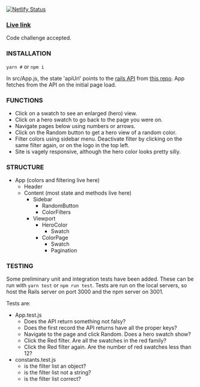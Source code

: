 [![Netlify Status](https://api.netlify.com/api/v1/badges/8663d87b-0587-427c-90f9-6213a6d78f70/deploy-status)](https://app.netlify.com/sites/abes-helpful-demo/deploys)

### [Live link](http://abes-helpful-demo.netlify.com)

Code challenge accepted.

### INSTALLATION

```yarn #``` or ```npm i```

In src/App.js, the state 'apiUrl' points to the [rails API](https://abes-helpful-demo.herokuapp.com) from [this repo](https://github.com/256hz/hh-backend).  App fetches from the API on the initial page load.

### FUNCTIONS
- Click on a swatch to see an enlarged (hero) view.
- Click on a hero swatch to go back to the page you were on.
- Navigate pages below using numbers or arrows.
- Click on the Random button to get a hero view of a random color.
- Filter colors using sidebar menu.  Deactivate filter by clicking on the same filter again, or on the logo in the top left.
- Site is vagely responsive, although the hero color looks pretty silly.

### STRUCTURE
- App (colors and filtering live here)
  - Header
  - Content (most state and methods live here)
    - Sidebar
      - RandomButton
      - ColorFilters
    - Viewport
      - HeroColor
        - Swatch
      - ColorPage
        - Swatch
        - Pagination

### TESTING
Some preliminary unit and integration tests have been added.  These can be run with ```yarn test``` or ```npm run test```.  Tests are run on the local servers, so host the Rails server on port 3000 and the npm server on 3001.

Tests are:
- App.test.js
  - Does the API return something not falsy?
  - Does the first record the API returns have all the proper keys?
  - Navigate to the page and click Random.  Does a hero swatch show?
  - Click the Red filter.  Are all the swatches in the red family?
  - Click the Red filter again.  Are the number of red swatches less than 12?
- constants.test.js
  - is the filter list an object?
  - is the filter list not a string?
  - is the filter list correct?
